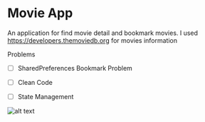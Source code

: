 # Movie App

An application for find movie detail and bookmark movies.
I used https://developers.themoviedb.org for movies information

Problems 

- [ ] SharedPreferences Bookmark Problem
- [ ] Clean Code
- [ ] State Management


![alt text](https://i.hizliresim.com/ngwBqf.jpg)
